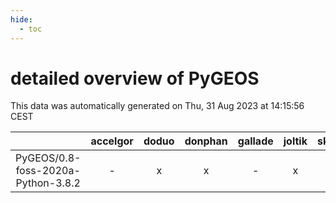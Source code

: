 ```yaml
---
hide:
  - toc
---
```


detailed overview of PyGEOS
===========================


This data was automatically generated on Thu, 31 Aug 2023 at 14:15:56 CEST  

| |accelgor|doduo|donphan|gallade|joltik|skitty|swalot|victini|
| :---: | :---: | :---: | :---: | :---: | :---: | :---: | :---: | :---: |
|PyGEOS/0.8-foss-2020a-Python-3.8.2|-|x|x|-|x|x|x|x|
